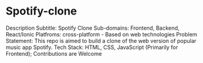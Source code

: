 # Spotify-clone
Description
Subtitle: Spotify Clone
Sub-domains: Frontend, Backend, React/Ionic
Platfroms: cross-platform - Based on web technologies
Problem Statement: This repo is aimed to build a clone of the web version of popular music app Spotify.
Tech Stack: HTML, CSS, JavaScript (Primarily for Frontend);
Contributions are Welcome  